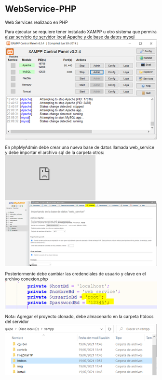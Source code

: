 # WebService-PHP
Web Services realizado en PHP

Para ejecutar se requiere tener instalado XAMPP u otro sistema que permira alzar servicio de servidor local  Apache y de base da datos mysql
![alt text](https://github.com/SebastianCarvajal/WebService-PHP/blob/main/otros/Captura1.PNG)


En phpMyAdmin debe crear una nueva base de datos llamada web_service y debe importar el archivo sql de la carpeta otros: ![web_service.sql](https://github.com/SebastianCarvajal/WebService-PHP/blob/main/otros/web_service.sql)
![alt text](https://github.com/SebastianCarvajal/WebService-PHP/blob/main/otros/Captura2.PNG)


Posteriormente debe cambiar las credenciales de usuario y clave en el archivo conexion.php
![alt text](https://github.com/SebastianCarvajal/WebService-PHP/blob/main/otros/Captura4.PNG)




Nota: Agregar el proyecto clonado, debe almacenarlo en la carpeta htdocs del servidor
![alt text](https://github.com/SebastianCarvajal/WebService-PHP/blob/main/otros/Captura3.PNG)
